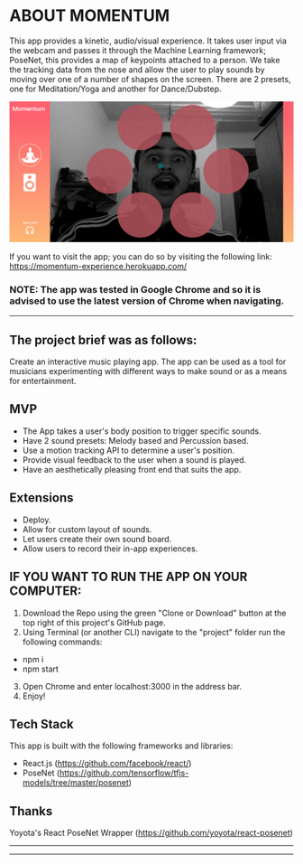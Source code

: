 # ABOUT MOMENTUM
This app provides a kinetic, audio/visual experience. It takes user input via the webcam and passes it through the Machine Learning framework; PoseNet, this provides a map of keypoints attached to a person. We take the tracking data from the nose and allow the user to play sounds by moving over one of a number of shapes on the screen. There are 2 presets, one for Meditation/Yoga and another for Dance/Dubstep.

<img  src="https://github.com/alexgyllos/files/blob/master/momentumPreview.png" alt="home page preview">

If you want to visit the app; you can do so by visiting the following link:
https://momentum-experience.herokuapp.com/

### NOTE: The app was tested in Google Chrome and so it is advised to use the latest version of Chrome when navigating.

---

## The project brief was as follows:
Create an interactive music playing app. The app can be used as a tool for musicians experimenting with different ways to make sound or as a means for entertainment.

## MVP
- The App takes a user's body position to trigger specific sounds.
- Have 2 sound presets: Melody based and Percussion based.
- Use a motion tracking API to determine a user's position.
- Provide visual feedback to the user when a sound is played.
- Have an aesthetically pleasing front end that suits the app.

## Extensions
- Deploy.
- Allow for custom layout of sounds.
- Let users create their own sound board.
- Allow users to record their in-app experiences.

## IF YOU WANT TO RUN THE APP ON YOUR COMPUTER:

1. Download the Repo using the green "Clone or Download" button at the top right of this project's GitHub page.
2. Using Terminal (or another CLI) navigate to the "project" folder run the following commands:
  - npm i
  - npm start 
3. Open Chrome and enter localhost:3000 in the address bar.
4. Enjoy!

## Tech Stack
This app is built with the following frameworks and libraries:
- React.js (https://github.com/facebook/react/)
- PoseNet (https://github.com/tensorflow/tfjs-models/tree/master/posenet)

## Thanks
Yoyota's React PoseNet Wrapper (https://github.com/yoyota/react-posenet)

---
---
